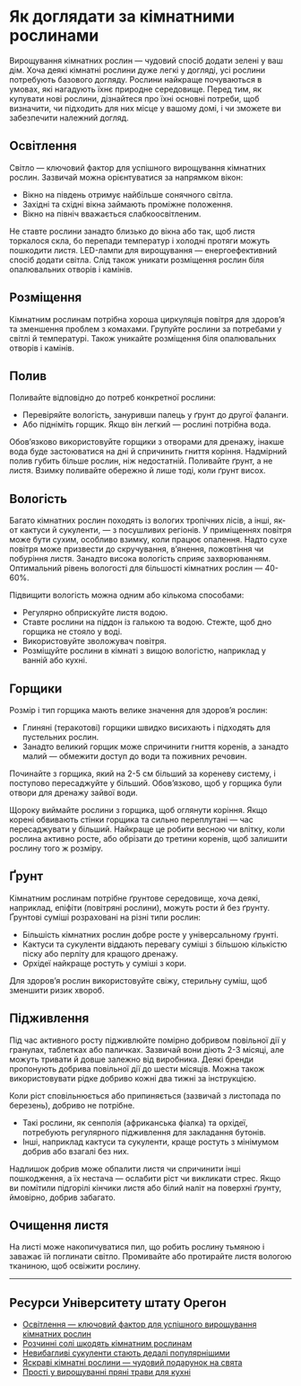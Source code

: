 # Як доглядати за кімнатними рослинами

Вирощування кімнатних рослин — чудовий спосіб додати зелені у ваш дім. Хоча деякі кімнатні рослини дуже легкі у догляді, усі рослини потребують базового догляду. Рослини найкраще почуваються в умовах, які нагадують їхнє природне середовище. Перед тим, як купувати нові рослини, дізнайтеся про їхні основні потреби, щоб визначити, чи підходить для них місце у вашому домі, і чи зможете ви забезпечити належний догляд.

## Освітлення

Світло — ключовий фактор для успішного вирощування кімнатних рослин. Зазвичай можна орієнтуватися за напрямком вікон:

- Вікно на південь отримує найбільше сонячного світла.
- Західні та східні вікна займають проміжне положення.
- Вікно на північ вважається слабкоосвітленим.

Не ставте рослини занадто близько до вікна або так, щоб листя торкалося скла, бо перепади температур і холодні протяги можуть пошкодити листя. LED-лампи для вирощування — енергоефективний спосіб додати світла. Слід також уникати розміщення рослин біля опалювальних отворів і камінів.

## Розміщення

Кімнатним рослинам потрібна хороша циркуляція повітря для здоров’я та зменшення проблем з комахами. Групуйте рослини за потребами у світлі й температурі. Також уникайте розміщення біля опалювальних отворів і камінів.

## Полив

Поливайте відповідно до потреб конкретної рослини:

- Перевіряйте вологість, зануривши палець у ґрунт до другої фаланги.
- Або підніміть горщик. Якщо він легкий — рослині потрібна вода.

Обов’язково використовуйте горщики з отворами для дренажу, інакше вода буде застоюватися на дні й спричинить гниття коріння. Надмірний полив губить більше рослин, ніж недостатній. Поливайте ґрунт, а не листя. Взимку поливайте обережно й лише тоді, коли ґрунт висох.

## Вологість

Багато кімнатних рослин походять із вологих тропічних лісів, а інші, як-от кактуси й сукуленти, — з посушливих регіонів. У приміщеннях повітря може бути сухим, особливо взимку, коли працює опалення. Надто сухе повітря може призвести до скручування, в’янення, пожовтіння чи побуріння листя. Занадто висока вологість сприяє захворюванням. Оптимальний рівень вологості для більшості кімнатних рослин — 40-60%.

Підвищити вологість можна одним або кількома способами:

- Регулярно обприскуйте листя водою.
- Ставте рослини на піддон із галькою та водою. Стежте, щоб дно горщика не стояло у воді.
- Використовуйте зволожувач повітря.
- Розміщуйте рослини в кімнаті з вищою вологістю, наприклад у ванній або кухні.

## Горщики

Розмір і тип горщика мають велике значення для здоров’я рослин:

- Глиняні (теракотові) горщики швидко висихають і підходять для пустельних рослин.
- Занадто великий горщик може спричинити гниття коренів, а занадто малий — обмежити доступ до води та поживних речовин.

Починайте з горщика, який на 2-5 см більший за кореневу систему, і поступово пересаджуйте у більший. Обов’язково, щоб у горщика були отвори для дренажу зайвої води.

Щороку виймайте рослини з горщика, щоб оглянути коріння. Якщо корені обвивають стінки горщика та сильно переплутані — час пересаджувати у більший. Найкраще це робити весною чи влітку, коли рослина активно росте, або обрізати до третини коренів, щоб залишити рослину того ж розміру.

## Ґрунт

Кімнатним рослинам потрібне ґрунтове середовище, хоча деякі, наприклад, епіфіти (повітряні рослини), можуть рости й без ґрунту. Ґрунтові суміші розраховані на різні типи рослин:

- Більшість кімнатних рослин добре росте у універсальному ґрунті.
- Кактуси та сукуленти віддають перевагу суміші з більшою кількістю піску або перліту для кращого дренажу.
- Орхідеї найкраще ростуть у суміші з кори.

Для здоров’я рослин використовуйте свіжу, стерильну суміш, щоб зменшити ризик хвороб.

## Підживлення

Під час активного росту підживлюйте помірно добривом повільної дії у гранулах, таблетках або паличках. Зазвичай вони діють 2-3 місяці, але можуть тривати й довше залежно від виробника. Деякі бренди пропонують добрива повільної дії до шести місяців. Можна також використовувати рідке добриво кожні два тижні за інструкцією.

Коли ріст сповільнюється або припиняється (зазвичай з листопада по березень), добриво не потрібне.

- Такі рослини, як сенполія (африканська фіалка) та орхідеї, потребують регулярного підживлення для закладання бутонів.
- Інші, наприклад кактуси та сукуленти, краще ростуть з мінімумом добрив або взагалі без них.

Надлишок добрив може обпалити листя чи спричинити інші пошкодження, а їх нестача — ослабити ріст чи викликати стрес. Якщо ви помітили підгорілі кінчики листя або білий наліт на поверхні ґрунту, ймовірно, добрив забагато.

## Очищення листя

На листі може накопичуватися пил, що робить рослину тьмяною і заважає їй поглинати світло. Промивайте або протирайте листя вологою тканиною, щоб освіжити рослину.

---

## Ресурси Університету штату Орегон

- [Освітлення — ключовий фактор для успішного вирощування кімнатних рослин](https://extension.oregonstate.edu/news/light-exposure-key-growing-successful-houseplants)
- [Розчинні солі шкодять кімнатним рослинам](https://extension.oregonstate.edu/news/soluble-salts-damaging-houseplants)
- [Невибагливі сукуленти стають дедалі популярнішими](https://extension.oregonstate.edu/news/carefree-succulents-continue-grow-popularity)
- [Яскраві кімнатні рослини — чудовий подарунок на свята](https://extension.oregonstate.edu/news/colorful-indoor-plants-make-delightful-gifts-holidays)
- [Прості у вирощуванні пряні трави для кухні](https://extension.oregonstate.edu/news/pot-table-easy-indoor-herbs-spice-cooking)

